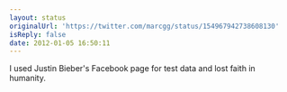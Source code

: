 ```yaml
---
layout: status
originalUrl: 'https://twitter.com/marcgg/status/154967942738608130'
isReply: false
date: 2012-01-05 16:50:11
---
```


I used Justin Bieber's Facebook page for test data and lost faith in humanity.

